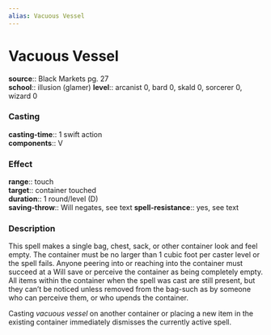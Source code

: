 ```yaml
---
alias: Vacuous Vessel
---
```


# Vacuous Vessel 

**source**:: Black Markets pg. 27  
**school**:: illusion (glamer)
**level**:: arcanist 0, bard 0, skald 0, sorcerer 0, wizard 0

### Casting 

**casting-time**:: 1 swift action  
**components**:: V

### Effect 

**range**:: touch  
**target**:: container touched  
**duration**:: 1 round/level (D)  
**saving-throw**:: Will negates, see text
**spell-resistance**:: yes, see text

### Description 

This spell makes a single bag, chest, sack, or other container look and feel empty. The container must be no larger than 1 cubic foot per caster level or the spell fails. Anyone peering into or reaching into the container must succeed at a Will save or perceive the container as being completely empty. All items within the container when the spell was cast are still present, but they can’t be noticed unless removed from the bag-such as by someone who can perceive them, or who upends the container.  
  
Casting *vacuous vessel* on another container or placing a new item in the existing container immediately dismisses the currently active spell.
